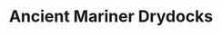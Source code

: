 ---
title: "Ancient Mariner Drydocks"
url: /cheboygan/ancient-mariner-drydocks-east-state-street/
shop: storage rental
---